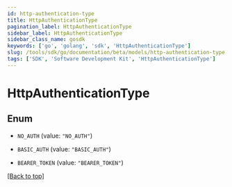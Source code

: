 ```yaml
---
id: http-authentication-type
title: HttpAuthenticationType
pagination_label: HttpAuthenticationType
sidebar_label: HttpAuthenticationType
sidebar_class_name: gosdk
keywords: ['go', 'golang', 'sdk', 'HttpAuthenticationType'] 
slug: /tools/sdk/go/documentation/beta/models/http-authentication-type
tags: ['SDK', 'Software Development Kit', 'HttpAuthenticationType']
---
```


# HttpAuthenticationType

## Enum


* `NO_AUTH` (value: `"NO_AUTH"`)

* `BASIC_AUTH` (value: `"BASIC_AUTH"`)

* `BEARER_TOKEN` (value: `"BEARER_TOKEN"`)


[[Back to top]](#) 


